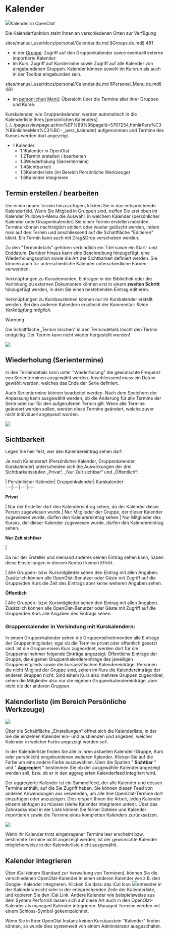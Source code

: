 # Kalender

![](assets/calendar.png)Kalender in OpenOlat

Die Kalenderfunktion steht Ihnen an verschiedenen Orten zur Verfügung


sites/manual_user/docs/personal/Calendar.de.md §Groups.de.md§ 481
  * in der [Gruppe](Gruppen.html): Zugriff auf den Gruppenkalender sowie eventuell externe importierte Kalender.
  * im Kurs: Zugriff auf Kurstermine sowie Zugriff auf alle Kalender von eingebundenen Gruppen. Kalender können sowohl im Kursrun als auch in der Toolbar eingebunden sein.

sites/manual_user/docs/personal/Calendar.de.md §Personal_Menu.de.md§ 481
  * im [persönlichen Menü](Personal_Menu.de.md): Übersicht über die Termine aller ihrer Gruppen und Kurse.

Kurskalender, wie Gruppenkalender, werden automatisch in die Kalenderliste
Ihres [persönlichen
Kalenders](../../pages/viewpage.action%EF%B9%96pageId=5767254.html#Pers%C3%B6nlichesMen%C3%BC-
_pers_kalender) aufgenommen und Termine des Kurses werden dort angezeigt.

  * 1 Kalender 
    * 1.1Kalender in OpenOlat
    * 1.2Termin erstellen / bearbeiten
    * 1.3Wiederholung (Serientermine)
    * 1.4Sichtbarkeit
    * 1.5Kalenderliste (im Bereich Persönliche Werkzeuge)
    * 1.6Kalender integrieren

## Termin erstellen / bearbeiten

Um einen neuen Termin hinzuzufügen, klicken Sie in das entsprechende
Kalenderfeld. Wenn Sie Mitglied in Gruppen sind, treffen Sie erst oben im
Kalender Pulldown-Menu die Auswahl, in welchem Kalender (persönlicher Kalender
oder Gruppenkalender) Sie einen Termin erstellen möchten. Termine können
nachträglich editiert oder wieder gelöscht werden, indem man auf den Termin
und anschliessend auf die Schaltfläche "Editieren" klickt. Ein Termin kann
auch mit Drag&Drop verschoben werden.

Zu den "Termindetails" gehören verbindlich ein Titel sowie ein Start- und
Enddatum. Darüber hinaus kann eine Beschreibung hinzugefügt, eine
Wiederholungsoption sowie die Art der Sichtbarkeit definiert werden. Sie
können auch für unterschiedliche Kalender unterschiedliche Farben verwenden.

  

Verknüpfungen zu Kurselementen, Einträgen in der Bibliothek oder die
Verlinkung zu externen Dokumenten können erst in einem **zweiten Schritt**
hinzugefügt werden, in dem Sie einen bestehenden Eintrag editieren.

Verknüpfungen zu Kursbausteinen können nur im Kurskalender erstellt werden.
Bei den anderen Kalendern erscheint der Kommentar: _Keine Verknüpfung
möglich._

Warnung

Die Schaltfläche „Termin löschen“ in den Termindetails löscht den Termin
endgültig. Der Termin kann nicht wieder hergestellt werden!

  

![](assets/calendar_verknuepfung_DE.png)

## Wiederholung (Serientermine)

In den Termindetails kann unter "Wiederholung" die gewünschte Frequenz von
Serienterminen ausgewählt werden. Anschliessend muss ein Datum gewählt werden,
welches das Ende der Serie definiert.

Auch Serientermine können bearbeitet werden. Nach dem Speichern der Anpassung
kann ausgewählt werden, ob die Änderung für alle Termine der Serie oder nur
für den aufgerufenen Termin gilt. Wenn alle Termine geändert werden sollen,
werden diese Termine geändert, welche zuvor nicht individuell angepasst
wurden.

![](assets/serientermine_DE.png)

## Sichtbarkeit

Legen Sie hier fest, wer den Kalendereintrag sehen darf.

Je nach Kalenderart (Persönlicher Kalender, Gruppenkalender, Kurskalender)
unterscheiden sich die Auswirkungen der drei Sichtbarkeitsstufen „Privat“,
„Nur Zeit sichtbar“ und „Öffentlich“:

  
| Persönlicher Kalender| Gruppenkalender| Kurskalender  
---|---|---|---  
  
 **Privat**

|  Nur der Ersteller darf den Kalendereintrag sehen, da der Kalender dieser
Person zugewiesen wurde.| Nur Mitglieder der Gruppe, der dieser Kalender
zugewiesen wurde, dürfen den Kalendereintrag sehen.| Nur Mitglieder des
Kurses, der dieser Kalender zugewiesen wurde, dürfen den Kalendereintrag
sehen.  
  
 **Nur Zeit sichtbar**

|

Da nur der Ersteller und niemand anderes seinen Eintrag sehen kann, haben
diese Einstellungen in diesem Kontext keinen Effekt.

| Alle Gruppen- bzw. Kursmitglieder sehen den Eintrag mit allen Angaben.
Zusätzlich können alle OpenOlat-Benutzer oder Gäste mit Zugriff auf die
Gruppe/den Kurs die Zeit des Eintrags aber keine weiteren Angaben sehen.  
  
 **Öffentlich**

|  Alle Gruppen- bzw. Kursmitglieder sehen den Eintrag mit allen Angaben.
Zusätzlich können alle OpenOlat-Benutzer oder Gäste mit Zugriff auf die
Gruppe/den Kurs alle Angaben des Eintrags sehen.  
  
### Gruppenkalender in Verbindung mit Kurskalendern:

In einem Gruppenkalender sehen die Gruppenteilnehmenden alle Einträge der
Gruppenmitglieder, egal ob die Termine privat oder öffentlich gesetzt sind.
Ist die Gruppe einem Kurs zugeordnet, werden dort für die Gruppenteilnehmer
folgende Einträge angezeigt: Öffentliche Einträge der Gruppe, die eigenen
Gruppenkalendereinträge des jeweiligen Gruppenmitglieds sowie die
kurspezifischen Kalendereinträge. Personen die nicht Mitglied der Gruppe sind,
sehen im Kurs die Kalendereinträge der anderen Gruppen nicht. Sind einem Kurs
also mehrere Gruppen zugeordnet, sehen die Mitglieder also nur die eigenen
Gruppenkalendereinträge, aber nicht die der anderen Gruppen.

## Kalenderliste (im Bereich Persönliche Werkzeuge)

![](assets/Kalender_Einstellungen1.png)

Über die Schaltfläche „Einstellungen“ öffnet sich die Kalenderliste, in der
Sie die einzelnen Kalender ein- und ausblenden und angeben, welcher Kalender
in welcher Farbe angezeigt werden soll.

In der Kalenderliste finden Sie alle in ihren aktuellen Kalender (Gruppe, Kurs
oder persönlich) eingebundenen weiteren Kalender. Klicken Sie auf die Farbe um
eine andere Farbe auszuwählen. Über die Spalten " **Sichtbar** " und "
**Aggregiert** " bestimmen Sie ob der ausgewählte Kalender angezeigt werden
soll, bzw. ob er in den aggregierten Kalenderfeed integriert wird.

Der aggregierte Kalender ist ein Sammelfeed, der alle Kalender und dessen
Termine enthält, auf die Sie Zugriff haben. Sie können diesen Feed von anderen
Anwendungen aus verwenden, um alle Ihre OpenOlat-Termine dort einzufügen oder
anzuzeigen. Dies erspart Ihnen die Arbeit, jeden Kalender einzeln einfügen zu
müssen (siehe Kalender integrieren unten). Über das Zahnradsymbol in der Liste
können Sie ferner Dateien und Kalender importieren sowie die Termine eines
kompletten Kalenders zurücksetzen.  

![](assets/calendar_list.gif)  

Wenn Ihr Kalender trotz eingetragener Termine leer erscheint bzw. bestimmte
Termine nicht angezeigt werden, ist der gewünschte Kalender möglicherweise in
der Kalenderliste nicht ausgewählt.

## Kalender integrieren

Über iCal (einem Standard zur Verwaltung von Terminen), können Sie die
verschiedenen OpenOlat-Kalender in einen anderen Kalender wie z.B. den Google-
Kalender integrieren. Klicken Sie dazu das iCal Icon
![](assets/rss.png)entweder
in der Kalenderansicht oder in der entsprechenden Zeile der Kalenderliste, und
kopieren Sie den iCal Link. Andere Kalender wie beispielsweise aus dem System
PerformX lassen sich auf diese Art auch in den OpenOlat-Kalender als managed
Kalender integrieren. Managed Termine werden mit einem Schloss-Symbol
gekennzeichnet.

Wenn Sie in Ihrer OpenOlat Instanz keinen Kursbaustein "Kalender" finden
können, so wurde dies systemweit von einem Administrator ausgeschaltet.

